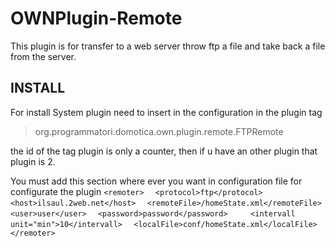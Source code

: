 OWNPlugin-Remote
================
This plugin is for transfer to a web server throw ftp a file and take back a file from the server.

INSTALL
-------

For install System plugin need to insert in the configuration in the plugin tag

<blockquote>
<plugin>
  <plugin id="1">org.programmatori.domotica.own.plugin.remote.FTPRemote</plugin>
<plugin>
</blockquote>

the id of the tag plugin is only a counter, then if u have an other plugin that plugin is 2.

You must add this section where ever you want in configuration file for configurate the plugin
`<remoter>`
`  <protocol>ftp</protocol>`
`  <host>ilsaul.2web.net</host>`
`  <remoteFile>/homeState.xml</remoteFile>`
`  <user>user</user>`
`  <password>password</password>`
`  `
`  <intervall unit="min">10</intervall>`
`  <localFile>conf/homeState.xml</localFile>`
`</remoter>`
